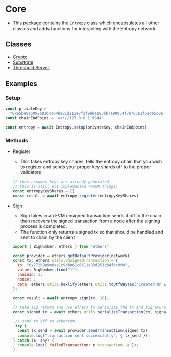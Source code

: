 # Core

- This package contains the `Entropy` class which encapsulates all other classes and adds functions for interacting with the Entropy network.

## Classes

- [Crypto](Crypto.md)
- [Substrate](Substrate.md)
- [Threshold Server](ThresholdServer.md)

## Examples

### Setup

```js
const privateKey =
  "0xe5be9a5092b81bca64be81d212e7f2f9eba183bb7a90954f7b76361f6edb5c0a'
const chainEndPoint = 'ws://127.0.0.1:9944'

const entropy = await Entropy.setup(privateKey, chainEndpoint)
```

### Methods

- Register

  - This takes entropy key shares, tells the entropy chain that you wish to register and sends your proper key shards off to the proper validators

  ```js
  // this assumes keys are already generated
  // this is still not implemented (WASM things)
  const entropyKeyShares = []
  const result = await entropy.register(entropyKeyShares)
  ```

<!-- - Keyshares currently cannot be generated using the SDK. (because of a WASM related issue - to me it looks like  unknown-order / rust-gmp is the culprit - a dependency of libpailler - see https://docs.rs/crate/libpaillier/0.5.0/features https://docs.rs/crate/unknown_order/0.2.3/features -->
<!-- - however cggmp21 currently compiles fine to wasm and does not have libpaillier as a dependency - so this might not be worth fixing. -->
<!-- - Can generate shares using the tofn cli: eg: tofn ceygen -p 5 -t 2 -->
<!-- - the [devnet_cli_tool](https://github.com/entropyxyz/devnet_cli_tool) accepts paths to files generated by the tofn cli. -->
<!--  -->
<!-- Question what is the parameter initialConstraints? how can these be expressed as a string? -->
<!--    * @param {string} [initialConstraints] - Initial constraints to be set on the relayer -->

- Sign

  - Sign takes in an EVM unsigned transaction sends it off to the chain then recovers the signed transaction from a node after the signing process is completed.
  - The function only returns a signed tx so that should be handled and sent to chain by the client

  ```js
  import { BigNumber, ethers } from "ethers";

  const provider = ethers.getDefaultProvider(network)
  const tx: ethers.utils.UnsignedTransaction = {
    to: "0x772b9a9e8aa1c9db861c6611a82d251db4fac990",
    value: BigNumber.from("1"),
    chainId: 1,
    nonce: 1,
    data: ethers.utils.hexlify(ethers.utils.toUtf8Bytes("Created On Entropy")),
  };

  const result = await entropy.sign(tx, 10);

  // take sig return and use ethers to serialize the tx and signature
  const signed_tx = await ethers.utils.serializeTransaction(tx, signature);

   // send tx off to ethereum
   try {
    const tx_send = await provider.sendTransaction(signed_tx);
    console.log("transaction sent successfully", { tx_send });
  } catch (e: any) {
    console.log({ failedTransaction: e.transaction, e });
  }
  ```

<!-- `Entropy.sign` -->
<!-- Takes: -->
<!-- - An unsigned EVM transaction - support for other message formats will be added later.  -->
<!-- - Flag whether to use the freeTx pallet -->
<!-- - Number of times to poll whether signing is complete - currently no direct communication with validators -->
<!-- - Internally this calls `Entropy.thresholdServer.submitTransactionRequest` which takes an array of encrypted transactions together with urls of respective threshold servers, so that constraints can be checked before the nodes participate in signing. -->
